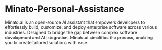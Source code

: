 # Minato-Personal-Assistance
Minato.ai is an open-source AI assistant that empowers developers to effortlessly build, customize, and deploy enterprise software across various industries. Designed to bridge the gap between complex software development and AI integration, Minato.ai simplifies the process, enabling you to create tailored solutions with ease.
